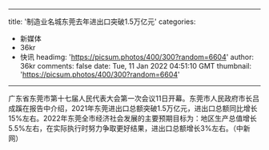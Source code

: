 
---
title: '制造业名城东莞去年进出口突破1.5万亿元'
categories: 
 - 新媒体
 - 36kr
 - 快讯
headimg: 'https://picsum.photos/400/300?random=6604'
author: 36kr
comments: false
date: Tue, 11 Jan 2022 04:51:10 GMT
thumbnail: 'https://picsum.photos/400/300?random=6604'
---

<div>   
广东省东莞市第十七届人民代表大会第一次会议11日开幕。东莞市人民政府市长吕成蹊在报告中介绍，2021年东莞进出口总额突破1.5万亿元，进出口总额同比增长15%左右。2022年东莞全市经济社会发展的主要预期目标为：地区生产总值增长5.5%左右，在实际执行时努力争取更好结果，进出口总额增长3%左右。（中新网）  
</div>
            